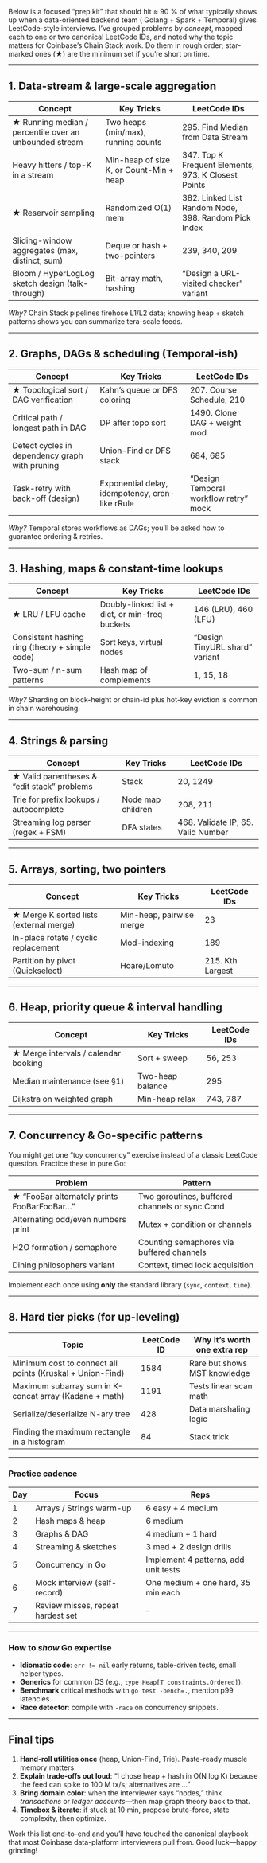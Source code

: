 Below is a focused “prep kit” that should hit ≈ 90 % of what typically shows up when a data-oriented backend team (
Golang + Spark + Temporal) gives LeetCode-style interviews. I’ve grouped problems by *concept*, mapped each to one or
two canonical LeetCode IDs, and noted why the topic matters for Coinbase’s Chain Stack work. Do them in rough order;
star-marked ones (★) are the minimum set if you’re short on time.

---

## 1. Data-stream & large-scale aggregation

| Concept                                                | Key Tricks                              | LeetCode IDs                                         |
|--------------------------------------------------------|-----------------------------------------|------------------------------------------------------|
| ★ Running median / percentile over an unbounded stream | Two heaps (min/max), running counts     | 295. Find Median from Data Stream                    |
| Heavy hitters / top-K in a stream                      | Min-heap of size K, or Count-Min + heap | 347. Top K Frequent Elements, 973. K Closest Points  |
| ★ Reservoir sampling                                   | Randomized O(1) mem                     | 382. Linked List Random Node, 398. Random Pick Index |
| Sliding-window aggregates (max, distinct, sum)         | Deque or hash + two-pointers            | 239, 340, 209                                        |
| Bloom / HyperLogLog sketch design (talk-through)       | Bit-array math, hashing                 | “Design a URL-visited checker” variant               |

*Why?*  Chain Stack pipelines firehose L1/L2 data; knowing heap + sketch patterns shows you can summarize tera-scale
feeds.

---

## 2. Graphs, DAGs & scheduling (Temporal-ish)

| Concept                                        | Key Tricks                                      | LeetCode IDs                          |
|------------------------------------------------|-------------------------------------------------|---------------------------------------|
| ★ Topological sort / DAG verification          | Kahn’s queue or DFS coloring                    | 207. Course Schedule, 210             |
| Critical path / longest path in DAG            | DP after topo sort                              | 1490. Clone DAG + weight mod          |
| Detect cycles in dependency graph with pruning | Union-Find or DFS stack                         | 684, 685                              |
| Task-retry with back-off (design)              | Exponential delay, idempotency, cron-like rRule | “Design Temporal workflow retry” mock |

*Why?*  Temporal stores workflows as DAGs; you’ll be asked how to guarantee ordering & retries.

---

## 3. Hashing, maps & constant-time lookups

| Concept                                        | Key Tricks                                     | LeetCode IDs                   |
|------------------------------------------------|------------------------------------------------|--------------------------------|
| ★ LRU / LFU cache                              | Doubly-linked list + dict, or min-freq buckets | 146 (LRU), 460 (LFU)           |
| Consistent hashing ring (theory + simple code) | Sort keys, virtual nodes                       | “Design TinyURL shard” variant |
| Two-sum / n-sum patterns                       | Hash map of complements                        | 1, 15, 18                      |

*Why?*  Sharding on block-height or chain-id plus hot-key eviction is common in chain warehousing.

---

## 4. Strings & parsing

| Concept                                     | Key Tricks        | LeetCode IDs                       |
|---------------------------------------------|-------------------|------------------------------------|
| ★ Valid parentheses & “edit stack” problems | Stack             | 20, 1249                           |
| Trie for prefix lookups / autocomplete      | Node map children | 208, 211                           |
| Streaming log parser (regex + FSM)          | DFA states        | 468. Validate IP, 65. Valid Number |

---

## 5. Arrays, sorting, two pointers

| Concept                                 | Key Tricks               | LeetCode IDs     |
|-----------------------------------------|--------------------------|------------------|
| ★ Merge K sorted lists (external merge) | Min-heap, pairwise merge | 23               |
| In-place rotate / cyclic replacement    | Mod-indexing             | 189              |
| Partition by pivot (Quickselect)        | Hoare/Lomuto             | 215. Kth Largest |

---

## 6. Heap, priority queue & interval handling

| Concept                              | Key Tricks       | LeetCode IDs |
|--------------------------------------|------------------|--------------|
| ★ Merge intervals / calendar booking | Sort + sweep     | 56, 253      |
| Median maintenance (see §1)          | Two-heap balance | 295          |
| Dijkstra on weighted graph           | Min-heap relax   | 743, 787     |

---

## 7. Concurrency & Go-specific patterns

You might get one “toy concurrency” exercise instead of a classic LeetCode question. Practice these in pure Go:

| Problem                                     | Pattern                                        |
|---------------------------------------------|------------------------------------------------|
| ★ “FooBar alternately prints FooBarFooBar…” | Two goroutines, buffered channels or sync.Cond |
| Alternating odd/even numbers print          | Mutex + condition or channels                  |
| H2O formation / semaphore                   | Counting semaphores via buffered channels      |
| Dining philosophers variant                 | Context, timed lock acquisition                |

Implement each once using **only** the standard library (`sync`, `context`, `time`).

---

## 8. Hard tier picks (for up-leveling)

| Topic                                                     | LeetCode ID | Why it’s worth one extra rep |
|-----------------------------------------------------------|-------------|------------------------------|
| Minimum cost to connect all points (Kruskal + Union-Find) | 1584        | Rare but shows MST knowledge |
| Maximum subarray sum in K-concat array (Kadane + math)    | 1191        | Tests linear scan math       |
| Serialize/deserialize N-ary tree                          | 428         | Data marshaling logic        |
| Finding the maximum rectangle in a histogram              | 84          | Stack trick                  |

---

### Practice cadence

| Day | Focus                             | Reps                                 |
|-----|-----------------------------------|--------------------------------------|
| 1   | Arrays / Strings warm-up          | 6 easy + 4 medium                    |
| 2   | Hash maps & heap                  | 6 medium                             |
| 3   | Graphs & DAG                      | 4 medium + 1 hard                    |
| 4   | Streaming & sketches              | 3 med + 2 design drills              |
| 5   | Concurrency in Go                 | Implement 4 patterns, add unit tests |
| 6   | Mock interview (self-record)      | One medium + one hard, 35 min each   |
| 7   | Review misses, repeat hardest set | –                                    |

---

### How to *show* Go expertise

* **Idiomatic code**: `err != nil` early returns, table-driven tests, small helper types.
* **Generics** for common DS (e.g., `type Heap[T constraints.Ordered]`).
* **Benchmark** critical methods with `go test -bench=.`, mention p99 latencies.
* **Race detector**: compile with `-race` on concurrency snippets.

---

## Final tips

1. **Hand-roll utilities once** (heap, Union-Find, Trie). Paste-ready muscle memory matters.
2. **Explain trade-offs out loud**: “I chose heap + hash in O(N log K) because the feed can spike to 100 M tx/s;
   alternatives are …”
3. **Bring domain color**: when the interviewer says “nodes,” think *transactions* or *ledger accounts*—then map graph
   theory back to that.
4. **Timebox & iterate**: if stuck at 10 min, propose brute-force, state complexity, then optimize.

Work this list end-to-end and you’ll have touched the canonical playbook that most Coinbase data-platform interviewers
pull from. Good luck—happy grinding!
